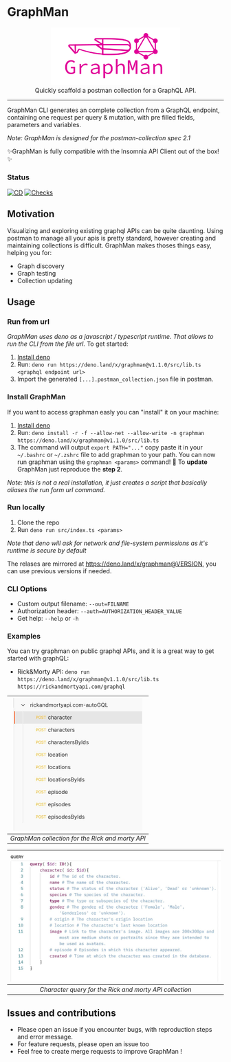 # GraphMan

<p align="center">
  <img width="300" src="https://raw.githubusercontent.com/Escape-Technologies/graphman/main/graphman.svg">
  <br>
  Quickly scaffold a postman collection for a GraphQL API.
</p>

---

GraphMan CLI generates an complete collection from a GraphQL endpoint,
containing one request per query & mutation, with pre filled fields, parameters
and variables.

_Note: GraphMan is designed for the postman-collection spec 2.1_

✨GraphMan is fully compatible with the Insomnia API Client out of the box!✨

### Status

[![CD](https://github.com/Escape-Technologies/graphman/actions/workflows/cd.yaml/badge.svg)](https://github.com/Escape-Technologies/graphman/actions/workflows/cd.yaml)
[![Checks](https://github.com/Escape-Technologies/graphman/actions/workflows/check.yml/badge.svg)](https://github.com/Escape-Technologies/graphman/actions/workflows/check.yml)

## Motivation

Visualizing and exploring existing graphql APIs can be quite daunting. Using
postman to manage all your apis is pretty standard, however creating and
maintaining collections is difficult. GraphMan makes thoses things easy, helping
you for:

- Graph discovery
- Graph testing
- Collection updating

## Usage

### Run from url

_GraphMan uses deno as a javascript / typescript runtime. That allows to run the
CLI from the file url._ To get started:

1. [Install deno](https://deno.land/#installation)
2. Run:
   `deno run https://deno.land/x/graphman@v1.1.0/src/lib.ts <graphql endpoint url>`
3. Import the generated `[...].postman_collection.json` file in postman.

### Install GraphMan

If you want to access graphman easly you can "install" it on your machine:

1. [Install deno](https://deno.land/#installation)
2. Run:
   `deno install -r -f --allow-net --allow-write -n graphman https://deno.land/x/graphman@v1.1.0/src/lib.ts`
3. The command will output `export PATH="..."` copy paste it in your `~/.bashrc`
   or `~/.zshrc` file to add graphman to your path. You can now run graphman
   using the `graphman <params>` command! 🎉 To **update** GraphMan just
   reproduce the **step 2**.

_Note: this is not a real installation, it just creates a script that basically
aliases the run form url command._

### Run locally

1. Clone the repo
2. Run `deno run src/index.ts <params>`

_Note that deno will ask for network and file-system permissions as it's runtime
is secure by default_

The relases are mirrored at https://deno.land/x/graphman@VERSION, you can use
previous versions if needed.

### CLI Options

- Custom output filename: `--out=FILNAME`
- Authorization header: `--auth=AUTHORIZATION_HEADER_VALUE`
- Get help: `--help` or `-h`

### Examples

You can try graphman on public graphql APIs, and it is a great way to get
started with graphQL:

- Rick&Morty API:
  `deno run https://deno.land/x/graphman@v1.1.0/src/lib.ts https://rickandmortyapi.com/graphql`

| <img width="300" src="https://raw.githubusercontent.com/Escape-Technologies/graphman/main/collection-example.png"> |
| :----------------------------------------------------------------------------------------------------------------: |
|                                  _GraphMan collection for the Rick and morty API_                                  |

| <img width="500" src="https://raw.githubusercontent.com/Escape-Technologies/graphman/main/query-example.png"> |
| :-----------------------------------------------------------------------------------------------------------: |
|                            _Character query for the Rick and morty API collection_                            |

## Issues and contributions

- Please open an issue if you encounter bugs, with reproduction steps and error
  message.
- For feature requests, please open an issue too
- Feel free to create merge requests to improve GraphMan !
